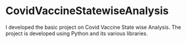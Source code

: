 # CovidVaccineStatewiseAnalysis
I developed the basic project on Covid Vaccine State wise Analysis. The project is developed using Python and its various libraries. 
